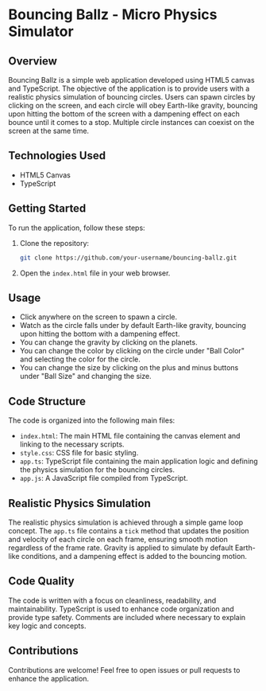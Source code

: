 # Bouncing Ballz - Micro Physics Simulator

## Overview

Bouncing Ballz is a simple web application developed using HTML5 canvas and TypeScript. The objective of the application is to provide users with a realistic physics simulation of bouncing circles. Users can spawn circles by clicking on the screen, and each circle will obey Earth-like gravity, bouncing upon hitting the bottom of the screen with a dampening effect on each bounce until it comes to a stop. Multiple circle instances can coexist on the screen at the same time.

## Technologies Used

- HTML5 Canvas
- TypeScript

## Getting Started

To run the application, follow these steps:

1. Clone the repository:

    ```bash
    git clone https://github.com/your-username/bouncing-ballz.git
    ```

2. Open the `index.html` file in your web browser.

## Usage

- Click anywhere on the screen to spawn a circle.
- Watch as the circle falls under by default Earth-like gravity, bouncing upon hitting the bottom with a dampening effect.
- You can change the gravity by clicking on the planets.
- You can change the color by clicking on the circle under "Ball Color" and selecting the color for the circle.
- You can change the size by clicking on the plus and minus buttons under "Ball Size" and changing the size.

## Code Structure

The code is organized into the following main files:

- `index.html`: The main HTML file containing the canvas element and linking to the necessary scripts.
- `style.css`: CSS file for basic styling.
- `app.ts`: TypeScript file containing the main application logic and defining the physics simulation   for the bouncing circles.
- `app.js`: A JavaScript file compiled from TypeScript.

## Realistic Physics Simulation

The realistic physics simulation is achieved through a simple game loop concept. The `app.ts` file contains a `tick` method that updates the position and velocity of each circle on each frame, ensuring smooth motion regardless of the frame rate. Gravity is applied to simulate by default Earth-like conditions, and a dampening effect is added to the bouncing motion.

## Code Quality

The code is written with a focus on cleanliness, readability, and maintainability. TypeScript is used to enhance code organization and provide type safety. Comments are included where necessary to explain key logic and concepts.


## Contributions

Contributions are welcome! Feel free to open issues or pull requests to enhance the application.
